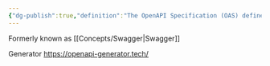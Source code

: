 ```yaml
---
{"dg-publish":true,"definition":"The OpenAPI Specification (OAS) defines a standard, language-agnostic interface to HTTP APIs which allows both humans and computers to discover and understand the capabilities of the service without access to source code, documentation, or through network traffic inspection.","url":"https://swagger.io/specification/","tags":["concept/SRE/cloud"],"creation_date":"2024-05-02 17:27","permalink":"/concepts/open-api/","dgPassFrontmatter":true}
---
```


Formerly known as [[Concepts/Swagger\|Swagger]]

Generator https://openapi-generator.tech/
